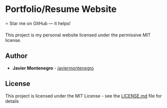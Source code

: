 # Portfolio/Resume Website
:star: Star me on GitHub — it helps!

This project is my personal website
licensed under the permissive MIT license.

## Author

* **Javier Montenegro** - [javiermontenegro](https://github.com/javiermontenegro)

## License

This project is licensed under the MIT License - see the [LICENSE.md](LICENSE.md) file for details
